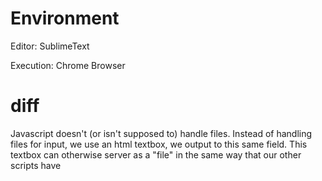 Environment
=====
Editor: SublimeText

Execution: Chrome Browser

diff
=====
Javascript doesn't (or isn't supposed to) handle files. Instead of handling files for input, we use an html textbox, we output to this same field. This textbox can otherwise server as a "file" in the same way that our other scripts have